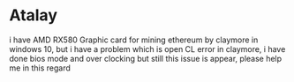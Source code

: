 # Atalay
i have AMD RX580 Graphic card for mining ethereum by claymore in windows  10, but i have a problem which is open CL error in claymore, i have done bios mode and over clocking but still this issue is appear, please help me in this regard
